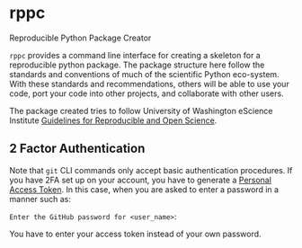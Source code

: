 # rppc

Reproducible Python Package Creator

`rppc` provides a command line interface for creating a skeleton for a reproducible python package. The package structure here follow the standards and conventions of much of the scientific Python eco-system. With these standards and recommendations, others will be able to use your code, port your code into other projects, and collaborate with other users.

The package created tries to follow University of Washington eScience Institute [Guidelines for Reproducible and Open Science](http://uwescience.github.io/reproducible/guidelines.html).

## 2 Factor Authentication

Note that `git` CLI commands only accept basic authentication procedures. If you have 2FA set up on your account, you have to generate a [Personal Access Token](https://help.github.com/articles/creating-a-personal-access-token-for-the-command-line/). In this case, when you are asked to enter a password in a manner such as:

`Enter the GitHub password for <user_name>`:

You have to enter your access token instead of your own password.
